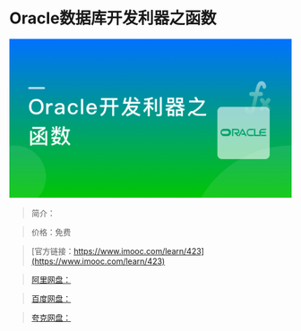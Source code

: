 # Oracle数据库开发利器之函数

![img](../../assets/5fe442e700015ae405400304.jpg)

> 简介：

> 价格：免费

> [官方链接：https://www.imooc.com/learn/423](https://www.imooc.com/learn/423)

> [阿里网盘：]()

> [百度网盘：]()

> [夸克网盘：]()
